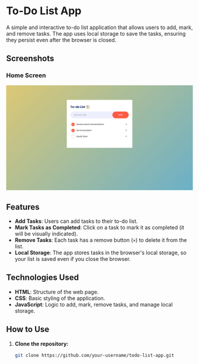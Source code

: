 # To-Do List App

A simple and interactive to-do list application that allows users to add, mark, and remove tasks. The app uses local storage to save the tasks, ensuring they persist even after the browser is closed.
## Screenshots

### Home Screen
![ToDo](screenshot/todo.png)


## Features

- **Add Tasks**: Users can add tasks to their to-do list.
- **Mark Tasks as Completed**: Click on a task to mark it as completed (it will be visually indicated).
- **Remove Tasks**: Each task has a remove button (`×`) to delete it from the list.
- **Local Storage**: The app stores tasks in the browser's local storage, so your list is saved even if you close the browser.

## Technologies Used

- **HTML**: Structure of the web page.
- **CSS**: Basic styling of the application.
- **JavaScript**: Logic to add, mark, remove tasks, and manage local storage.

## How to Use

1. **Clone the repository:**

   ```bash
   git clone https://github.com/your-username/todo-list-app.git
